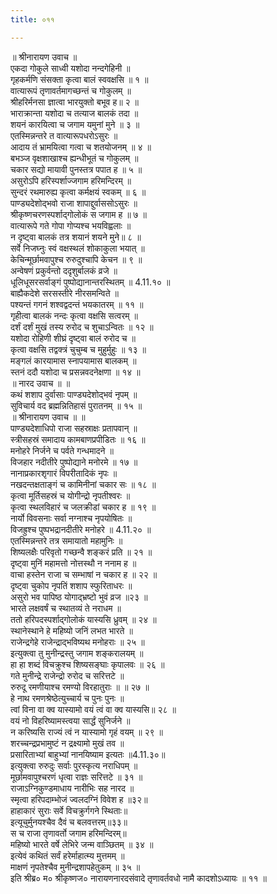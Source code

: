 ```yaml
---
title: ०११

---
```

॥ श्रीनारायण उवाच ॥  
एकदा गोकुले साध्वी यशोदा नन्दगेहिनी ॥  
गृहकर्मणि संसक्ता कृत्वा बालं स्ववक्षसि ॥ १ ॥  
वात्यारूपं तृणावर्तमागच्छन्तं च गोकुलम् ॥  
श्रीहरिर्मनसा ज्ञात्वा भारयुक्तो बभूव ह॥ २ ॥  
भाराक्रान्ता यशोदा च तत्याज बालकं तदा ॥  
शयनं कारयित्वा च जगाम यमुनां मुने ॥ ३ ॥  
एतस्मिन्नन्तरे त वात्यारूपधरोऽसुरः ॥  
आदाय तं भ्रामयित्वा गत्वा च शतयोजनम् ॥ ४ ॥  
बभञ्ज वृक्षशाखाश्च ह्यन्धीभूतं च गोकुलम् ॥  
चकार सद्यो मायावी पुनस्तत्र पपात ह ॥ ५ ॥  
असुरोऽपि हरिस्पर्शाज्जगाम हरिमन्दिरम् ॥  
सुन्दरं रथमारुह्य कृत्वा कर्मक्षयं स्वकम् ॥ ६ ॥  
पाण्ड्यदेशोद्भवो राजा शापाद्दुर्वाससोऽसुरः ॥  
श्रीकृष्णचरणस्पर्शाद्गोलोकं स जगाम ह ॥ ७ ॥  
वात्यारूपे गते गोपा गोप्यश्च भयविह्वलाः ॥  
न दृष्ट्वा बालकं तत्र शयानं शयने मुने॥ ८ ॥  
सर्वे निजघ्नुः स्वं वक्षस्थलं शोकाकुला भयात् ॥  
केचिन्मूर्छामवापुश्च रुरुदुश्चापि केचन ॥ ९ ॥  
अन्वेषणं प्रकुर्वन्तो ददृशुर्बालकं व्रजे ॥  
धूलिधूसरसर्वाङ्गं पुष्पोद्यानान्तरस्थितम् ॥ 4.11.१० ॥  
बाह्यैकदेशे सरसस्तीरे नीरसमन्विते ॥  
पश्यन्तं गगनं शश्वद्वदन्तं भयकातरम् ॥ ११ ॥  
गृहीत्वा बालकं नन्दः कृत्वा वक्षसि सत्वरम् ॥  
दर्शं दर्शं मुखं तस्य रुरोद च शुचाऽन्वितः ॥ १२ ॥  
यशोदा रोहिणी शीघ्रं दृष्ट्वा बालं रुरोद च ॥  
कृत्वा वक्षसि तद्वक्त्रं चुचुम्ब च मुहुर्मुहुः ॥ १३ ॥  
मङ्गलं कारयामास स्नापयामास बालकम् ॥  
स्तनं ददौ यशोदा च प्रसन्नवदनेक्षणा ॥ १४ ॥  
॥ नारद उवाच ॥ ॥  
कथं शशाप दुर्वासाः पाण्ड्यदेशोद्भवं नृपम् ॥  
सुविचार्य वद ब्रह्मन्नितिहासं पुरातनम् ॥ १५ ॥  
॥ श्रीनारायण उवाच ॥ ॥  
पाण्ड्यदेशाधिपो राजा सहस्राक्षः प्रतापवान् ॥  
स्त्रीसहस्रं समादाय कामबाणप्रपीडितः ॥ १६ ॥  
मनोहरे निर्जने च पर्वते गन्धमादने ॥  
विजहार नदीतीरे पुष्पोद्याने मनोरमे ॥ १७ ॥  
नानाप्रकारशृगारं विपरीतादिकं नृपः ॥  
नखदन्तक्षताङ्गं च कामिनीनां चकार सः ॥ १८ ॥  
कृत्वा मूर्तिसहस्रं च योगीन्द्रो नृपतीश्वरः ॥  
कृत्वा स्थलविहारं च जलक्रीडां चकार ह ॥ १९ ॥  
नार्यो विवसनाः सर्वा नग्नाश्च नृपयोषितः ॥  
विजह्रुश्च पुष्पभद्रानदीतीरे मनोहरे ॥ 4.11.२० ॥  
एतस्मिन्नन्तरे तत्र समायातो महामुनिः ॥  
शिष्यलक्षैः परिवृतो गच्छन्वै शङ्करं प्रति ॥ २१ ॥  
दृष्ट्वा मुनिं महामत्तो नोत्तस्थौ न ननाम ह ॥  
वाचा हस्तेन राजा च सम्भाषां न चकार ह ॥ २२ ॥  
दृष्ट्वा चुकोप नृपतिं शशाप स्फुरिताधरः ॥  
असुरो भव पापिष्ठ योगाद्भ्रष्टो भुवं व्रज ॥२३ ॥  
भारते लक्षवर्षं च स्थातव्यं ते नराधम ॥  
ततो हरिपदस्पर्शाद्गोलोकं यास्यसि ध्रुवम् ॥ २४ ॥  
स्थानेस्थाने हे महिष्यो जनिं लभत भारते ॥  
राजेन्द्रगेहे राजेन्द्राद्भविष्यथ मनोहराः ॥ २५ ॥  
इत्युक्त्वा तु मुनीन्द्रस्तु जगाम शङ्करालयम् ॥  
हा हा शब्दं विचक्रुश्च शिष्यसङ्घाः कृपालवः ॥ २६ ॥  
गते मुनीन्द्रे राजेन्द्रो रुरोद च सरित्तटे ॥  
रुरुदू रमणीयाश्च रमण्यो विरहातुराः ॥ ॥ २७ ॥  
हे नाथ रमणश्रेष्ठेत्युच्चार्य च पुनः पुनः ॥  
त्वां विना वा क्व यास्यामो वयं त्वं वा क्व यास्यसि॥ २८ ॥  
वयं नो विहरिष्यामस्त्वया सार्द्धं सुनिर्जने ॥  
न करिष्यसि राज्यं त्वं न यास्यामो गृहं वयम् ॥ २९ ॥  
शरच्चन्द्रप्रभामुष्टं न द्रक्ष्यामो मुखं तव ॥  
प्रसारिताभ्यां बाहुभ्यां नानयिष्याम इत्यतः ॥4.11.३०॥  
इत्युक्त्वा रुरुदुः सर्वाः पुरस्कृत्य नराधिपम् ॥  
मूर्छामवापुश्चरणं धृत्वा राज्ञः सरित्तटे ॥ ३१ ॥  
राजाऽग्निकुण्डमाधाय नारीभिः सह नारद ॥  
स्मृत्वा हरिपदाम्भोजं ज्वलदग्निं विवेश ह ॥३२॥  
हाहाकारं सुराः सर्वे विचक्रुर्गगने स्थिताः॥  
इत्यूचुर्मुनयश्चैव दैवं च बलवत्तरम्॥३३॥  
स च राजा तृणावर्तो जगाम हरिमन्दिरम्॥  
महिष्यो भारते वर्षे लेभिरे जन्म वाञ्छितम् ॥ ३४ ॥  
इत्येवं कथितं सर्वं हरेर्माहात्म्य मुत्तमम् ॥  
माक्षणं नृपतेश्चैव मुनीन्द्रशापहेतुकम् ॥ ३५ ॥  
इति श्रीब्र० म० श्रीकृष्णज० नारायणनारदसंवादे तृणावर्तवधो नामै कादशोऽध्यायः ॥ ११ ॥